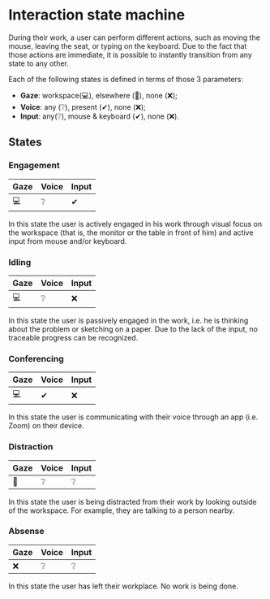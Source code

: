 # Interaction state machine

During their work, a user can perform different actions, such as moving the mouse, leaving the seat, or typing on the keyboard. Due to the fact that those actions are immediate, it is possible to instantly transition from any state to any other.

Each of the following states is defined in terms of those 3 parameters:

- **Gaze**: workspace(💻), elsewhere (🌲), none (❌);
- **Voice**: any (❔), present (✔), none (❌);
- **Input**: any(❔), mouse & keyboard (✔), none (❌).

## States

### Engagement

| Gaze | Voice | Input |
| ---- | ----- | ----- |
| 💻   | ❔    | ✔     |

In this state the user is actively engaged in his work through visual focus on the workspace (that is, the monitor or the table in front of him) and active input from mouse and/or keyboard.

### Idling

| Gaze | Voice | Input |
| ---- | ----- | ----- |
| 💻   | ❔    | ❌    |

In this state the user is passively engaged in the work, i.e. he is thinking about the problem or sketching on a paper. Due to the lack of the input, no traceable progress can be recognized.

### Conferencing

| Gaze | Voice | Input |
| ---- | ----- | ----- |
| 💻   | ✔     | ❌    |

In this state the user is communicating with their voice through an app (i.e. Zoom) on their device.

### Distraction

| Gaze | Voice | Input |
| ---- | ----- | ----- |
| 🌲   | ❔    | ❔    |

In this state the user is being distracted from their work by looking outside of the workspace. For example, they are talking to a person nearby.

### Absense

| Gaze | Voice | Input |
| ---- | ----- | ----- |
| ❌   | ❔    | ❔    |

In this state the user has left their workplace. No work is being done.
